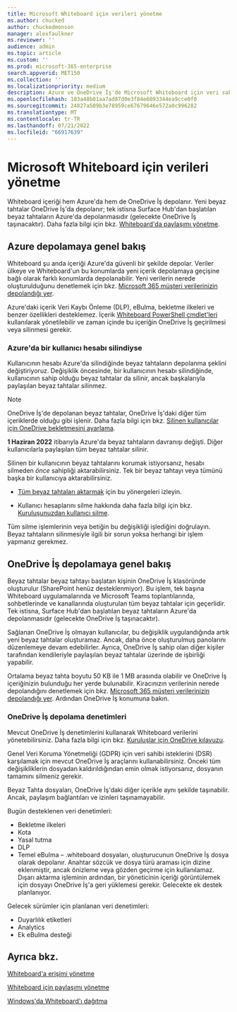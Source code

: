 ```yaml
---
title: Microsoft Whiteboard için verileri yönetme
ms.author: chucked
author: chuckedmonson
manager: alexfaulkner
ms.reviewer: ''
audience: admin
ms.topic: article
ms.custom: ''
ms.prod: microsoft-365-enterprise
search.appverid: MET150
ms.collection: ''
ms.localizationpriority: medium
description: Azure ve OneDrive İş'de Microsoft Whiteboard için veri saklama hakkında bilgi edinin.
ms.openlocfilehash: 103a48b01aa7ad87d0e3f84e6093344ea9cce0f0
ms.sourcegitcommit: 24827a509b3e78959ce67679646e572a0c996282
ms.translationtype: MT
ms.contentlocale: tr-TR
ms.lasthandoff: 07/21/2022
ms.locfileid: "66917639"
---
```

# <a name="manage-data-for-microsoft-whiteboard"></a>Microsoft Whiteboard için verileri yönetme

Whiteboard içeriği hem Azure'da hem de OneDrive İş depolanır. Yeni beyaz tahtalar OneDrive İş'da depolanır; tek istisna Surface Hub'dan başlatılan beyaz tahtaların Azure'da depolanmasıdır (gelecekte OneDrive İş taşınacaktır). Daha fazla bilgi için bkz. [Whiteboard'da paylaşımı yönetme](manage-sharing-organizations.md).

## <a name="azure-storage-overview"></a>Azure depolamaya genel bakış

Whiteboard şu anda içeriği Azure'da güvenli bir şekilde depolar. Veriler ülkeye ve Whiteboard'un bu konumlarda yeni içerik depolamaya geçişine bağlı olarak farklı konumlarda depolanabilir. Yeni verilerin nerede oluşturulduğunu denetlemek için bkz. [Microsoft 365 müşteri verilerinizin depolandığı yer](/microsoft-365/enterprise/o365-data-locations). 

Azure'daki içerik Veri Kaybı Önleme (DLP), eBulma, bekletme ilkeleri ve benzer özellikleri desteklemez. İçerik [Whiteboard PowerShell cmdlet'leri](/powershell/module/whiteboard/) kullanılarak yönetilebilir ve zaman içinde bu içeriğin OneDrive İş geçirilmesi veya silinmesi gerekir.

### <a name="if-a-user-account-is-deleted-in-azure"></a>Azure'da bir kullanıcı hesabı silindiyse

Kullanıcının hesabı Azure'da silindiğinde beyaz tahtaların depolanma şeklini değiştiriyoruz. Değişiklik öncesinde, bir kullanıcının hesabı silindiğinde, kullanıcının sahip olduğu beyaz tahtalar da silinir, ancak başkalarıyla paylaşılan beyaz tahtalar silinmez.

>[!NOTE]
> OneDrive İş'de depolanan beyaz tahtalar, OneDrive İş'daki diğer tüm içeriklerde olduğu gibi işlenir. Daha fazla bilgi için bkz. [Silinen kullanıcılar için OneDrive bekletmesini ayarlama](/onedrive/set-retention).

**1 Haziran 2022** itibarıyla Azure'da beyaz tahtaların davranışı değişti. Diğer kullanıcılarla paylaşılan tüm beyaz tahtalar silinir.

Silinen bir kullanıcının beyaz tahtalarını korumak istiyorsanız, hesabı silmeden *önce* sahipliği aktarabilirsiniz. Tek bir beyaz tahtayı veya tümünü başka bir kullanıcıya aktarabilirsiniz. 

- [Tüm beyaz tahtaları aktarmak](/powershell/module/whiteboard/invoke-transferallwhiteboards) için bu yönergeleri izleyin.

- Kullanıcı hesaplarını silme hakkında daha fazla bilgi için bkz. [Kuruluşunuzdan kullanıcı silme](/microsoft-365/admin/add-users/delete-a-user).

Tüm silme işlemlerinin veya betiğin bu değişikliği işlediğini doğrulayın. Beyaz tahtaların silinmesiyle ilgili bir sorun yoksa herhangi bir işlem yapmanız gerekmez. 

## <a name="onedrive-for-business-storage-overview"></a>OneDrive İş depolamaya genel bakış

Beyaz tahtalar beyaz tahtayı başlatan kişinin OneDrive İş klasöründe oluşturulur (SharePoint henüz desteklenmiyor). Bu işlem, tek başına Whiteboard uygulamalarında ve Microsoft Teams toplantılarında, sohbetlerinde ve kanallarında oluşturulan tüm beyaz tahtalar için geçerlidir. Tek istisna, Surface Hub'dan başlatılan beyaz tahtaların Azure'da depolanmasıdır (gelecekte OneDrive İş taşınacaktır).

Sağlanan OneDrive İş olmayan kullanıcılar, bu değişiklik uygulandığında artık yeni beyaz tahtalar oluşturamaz. Ancak, daha önce oluşturulmuş panolarını düzenlemeye devam edebilirler. Ayrıca, OneDrive İş sahip olan diğer kişiler tarafından kendileriyle paylaşılan beyaz tahtalar üzerinde de işbirliği yapabilir.

Ortalama beyaz tahta boyutu 50 KB ile 1 MB arasında olabilir ve OneDrive İş içeriğinizin bulunduğu her yerde bulunabilir. Kiracınızın verilerinin nerede depolandığını denetlemek için bkz. [Microsoft 365 müşteri verilerinizin depolandığı yer](/microsoft-365/enterprise/o365-data-locations). Ardından OneDrive İş konumuna bakın.

### <a name="controls-for-onedrive-for-business-storage"></a>OneDrive İş depolama denetimleri 

Mevcut OneDrive İş denetimlerini kullanarak Whiteboard verilerini yönetebilirsiniz. Daha fazla bilgi için bkz. [Kuruluşlar için OneDrive kılavuzu](/onedrive/plan-onedrive-enterprise).

Genel Veri Koruma Yönetmeliği (GDPR) için veri sahibi isteklerini (DSR) karşılamak için mevcut OneDrive İş araçlarını kullanabilirsiniz. Önceki tüm değişikliklerin dosyadan kaldırıldığından emin olmak istiyorsanız, dosyanın tamamını silmeniz gerekir.

Beyaz Tahta dosyaları, OneDrive İş'daki diğer içerikle aynı şekilde taşınabilir. Ancak, paylaşım bağlantıları ve izinleri taşınamayabilir.

Bugün desteklenen veri denetimleri:

- Bekletme ilkeleri
- Kota
- Yasal tutma
- DLP
- Temel eBulma – .whiteboard dosyaları, oluşturucunun OneDrive İş dosya olarak depolanır. Anahtar sözcük ve dosya türü araması için dizine eklenmiştir, ancak önizleme veya gözden geçirme için kullanılamaz. Dışarı aktarma işleminin ardından, bir yöneticinin içeriği görüntülemek için dosyayı OneDrive İş'a geri yüklemesi gerekir. Gelecekte ek destek planlanıyor.

Gelecek sürümler için planlanan veri denetimleri:

- Duyarlılık etiketleri
- Analytics
- Ek eBulma desteği

## <a name="see-also"></a>Ayrıca bkz.

[Whiteboard'a erişimi yönetme](manage-whiteboard-access-organizations.md)

[Whiteboard için paylaşımı yönetme](manage-sharing-organizations.md)

[Windows'da Whiteboard'ı dağıtma](deploy-on-windows-organizations.md)


